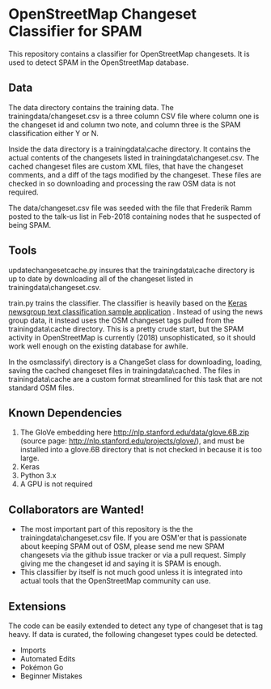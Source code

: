# OpenStreetMap Changeset Classifier for SPAM

This repository contains a classifier for OpenStreetMap changesets. It is used to
detect SPAM in the OpenStreetMap database. 

## Data
The data directory contains the training data. The trainingdata/changeset.csv is a three column CSV file where column one 
is the changeset id and column two note, and column three is the SPAM classification either Y or N. 

Inside the data directory is a trainingdata\cache directory. It contains the actual 
contents of the changesets listed in trainingdata\changeset.csv. The cached changeset
files are custom XML files, that have the changeset comments, and a diff of
the tags modified by the changeset. These files are checked in so downloading
and processing the raw OSM data is not required.

The data/changeset.csv file was seeded with the file that Frederik Ramm posted to the talk-us list in Feb-2018 containing nodes that he suspected of being SPAM.

## Tools
updatechangesetcache.py insures that the trainingdata\cache directory is up to date
by downloading all of the changeset listed in trainingdata\changeset.csv.

train.py trains the classifier. The classifier is heavily based on the [Keras newsgroup text classification sample application](https://blog.keras.io/using-pre-trained-word-embeddings-in-a-keras-model.html)  . Instead of using the news group data, it instead uses the OSM changeset tags pulled from the trainingdata\cache directory. This is a pretty crude start, but the SPAM
activity in OpenStreetMap is currently (2018) unsophisticated, so it should work well enough on the existing database for awhile.

In the osmclassify\ directory is a ChangeSet class for downloading, loading, saving the cached changeset files in trainingdata\cached. The files in trainingdata\cache are
a custom format streamlined for this task that are not standard OSM files.

## Known Dependencies 

1. The GloVe embedding here http://nlp.stanford.edu/data/glove.6B.zip
(source page: http://nlp.stanford.edu/projects/glove/), and must be installed 
into a glove.6B directory that is not checked in because it is too large.
2. Keras 
3. Python 3.x
4. A GPU is not required

## Collaborators are Wanted! 
- The most important part of this repository is the the trainingdata\changeset.csv file. If you are OSM'er that is passionate about keeping SPAM out of OSM, please send 
me new SPAM changesets via the github issue tracker or via a pull request. Simply giving me the changeset id and saying it is SPAM is enough. 
- This classifier by itself is not much good unless it is integrated into
actual tools that the OpenStreetMap community can use. 

## Extensions

The code can be easily extended to detect any type of changeset that is tag
heavy. If data is curated, the following changeset types could be detected.
- Imports 
- Automated Edits
- Pokémon Go  
- Beginner Mistakes 
